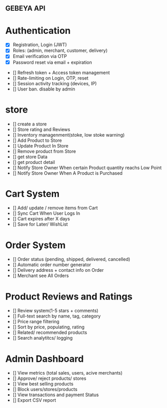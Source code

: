 ## GEBEYA API

# Authentication
 - [x] Registration, Login (JWT)
 - [x] Roles: (admin, merchant, customer, delivery)
 - [x] Email verification via OTP
 - [x] Password reset via email + expiration
 - [] Refresh token + Access token management
 - [] Rate-limiting on Login, OTP, reset
 - [] Session activity tracking (devices, IP)
 - [] User ban. disable by admin

# store 
  - [] create a store
  - [] Store rating and Reviews
  - [] Inventory managenment(stoke, low stoke warning)
  - [] Add Product to Store
  - [] Update Product In Store
  - [] Remove product from Store 
  - [] get store Data
  - [] get product detail 
  - [] Notify Store Owner When certain Product quantity reachs Low Point
  - [] Notify Store Owner When A Product is Purchased

# Cart System
  - [] Add/ update / remove items from Cart
  - [] Sync Cart When User Logs In
  - [] Cart expires after X days
  - [] Save for Later/ WishList

# Order System
  - [] Order status (pending, shipped, delivered, cancelled)
  - [] Automatic order number generator
  - [] Delivery address + contact info on Order
  - [] Merchant see All Orders

# Product Reviews and Ratings
  - [] Review system(1-5 stars + comments)
  - [] Full-text search by name, tag, category
  - [] Price range filtering
  - [] Sort by price, populating, rating
  - [] Related/ recommended products
  - [] Search analytitcs/ logging

# Admin Dashboard
  - [] View metrics (total sales, users, acive merchants)
  - [] Approve/ reject products/ stores
  - [] View best selling products
  - [] Block users/stores/products
  - [] View transactions and payment Status
  - [] Export CSV report


<!-- # Customer
  [] register
  [] search store
  [] search product
  [] send email when purchase made
  [] make a purchase 
  [] add  -->